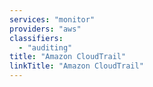 ```yaml
---
services: "monitor"
providers: "aws"
classifiers:
  - "auditing"
title: "Amazon CloudTrail"
linkTitle: "Amazon CloudTrail"
---
```

